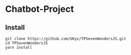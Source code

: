 # Chatbot-Project


## Install

```
git clone https://github.com/UKyz/TPSevenWondersJS.git
cd TPSevenWondersJS
yarn install
```
